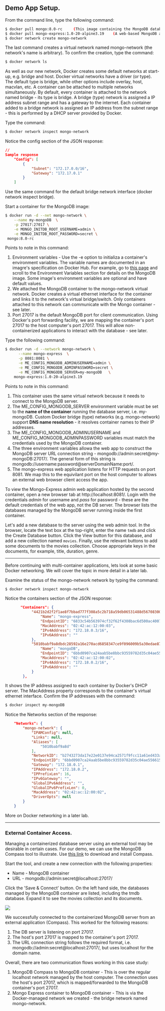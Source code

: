 ## Demo App Setup.

From the command line, type the following command:
~~~bash
$ docker pull mongo:8.0-rc     (This image containing the MongoDB database server)
$ docker pull mongo-express:1.0-20-alpine3.19    (A web-based MongoDB admin application)
$ docker network create mongo-network
~~~
The last command creates a virtual network named mongo-network (the network's name is arbitrary). To confirm the creation, type the command:
~~~bash
$ docker network ls
~~~
As well as our new network, Docker creates some default networks at start-up, e.g. bridge and host. Docker virtual networks have a driver (or type). The default type is bridge,  while other options include overlay, host, macvlan, etc. A container can be attached to multiple networks simultaneously. By default, every container is attached to the network named bridge - its type is bridge. A bridge (type) network is assigned a IP address subnet range and has a gateway to the internet. Each container added to a bridge network is assigned an IP address from the subnet range - this is performed by a DHCP server provided by Docker. 

Type the command:
~~~bash
$ docker network inspect mongo-network
~~~
Notice the config section of the JSON response:
~~~json
// 
Sample response
    "Config": [
        {
            "Subnet": "172.17.0.0/16",
            "Gateway": "172.17.0.1"
        }
    ]
~~~
Use the same command for the default bridge network interface (docker network inspect bridge).

Start a container for the MongoDB image:
~~~bash
$ docker run -d --net mongo-network \
    --name my-mongoDB  \
    -p 27017:27017 \
    -e MONGO_INITDB_ROOT_USERNAME=admin \
    -e MONGO_INITDB_ROOT_PASSWORD=secret \
 mongo:8.0-rc
~~~
Points to note in this command:
1. Environment variables - Use the -e option to initializa a container's environment variables. The variable names are documented in an imagre's specification on Docker Hub. For example, go to [this page][mongov] and scroll to the Environment Variables section for details on the MongoDB image. Some image's environment variables are optional and have default values.
1. We attached the MongoDB container to the mongo-network virtual network. Docker creates a virtual ethernet interface for the container and links it to the network's virtual bridge/switch. Only containers attached to this network can communicate with the Mongo container - see later.
1. Port 27017 is the default MongoDB port for client communication. Using Docker's port forwarding facility, we are mapping the container's port 27017 to the host computer's port 27017. This will allow non-containerized applications to interact with the database - see later.

Type the following command:
~~~bash
$ docker run -d --network mongo-network \
      --name mongo-express  \
      -p 8081:8081 \
      -e ME_CONFIG_MONGODB_ADMINUSERNAME=admin \
      -e ME_CONFIG_MONGODB_ADMINPASSWORD=secret \
      -e ME_CONFIG_MONGODB_SERVER=my-mongoDB   \
    mongo-express:1.0-20-alpine3.19
~~~

Points to note in this command:

1. This container uses the same virtual network because it needs to connect to the MongoDB server.
1. The ME_CONFIG_MONGODB_SERVER environment variable must be set to the __name of the container__ running the database server, i.e. my-mongoDB. Custom Docker bridge (type) networks (e.g. mongo-network) support __DNS name resolution__ - it resolves container names to their IP addresses. 
1. The ME_CONFIG_MONGODB_ADMINUSERNAME and ME_CONFIG_MONGODB_ADMINPASSWORD variables must match the credentials used by the MongoDB container. 
1. The three environment variables allowa the web app to construct the MongoDB server URL connection string - mongodb://admin:secret@my-mongoDB:27017/. The general form of this string is mongodb://username:password@serverDomainName:port/.
1. The mongo-express web application listens for HTTP requests on port 8081. We map this to the equivilant port on the host computer to allows an external web browser client access the app.

To view the Mongo-Express admin web application hosted by the second container, open a new browser tab at http://localhost:8081/. Login with the credentials *admin* for username and *pass* for password - these are the default credentials of the web app, not the DB server. The browser lists the databases managed by the MongoDB server running inside the first container. 

Let's add a new database to the server using the web admin tool. In the browser, locate the text box at the top-right, enter the name `tmdb` and click the Create Database button. Click the View button for this database, and add a new collection named `movies`. Finally, use the relevant buttons to add some documents to the movies collection. Choose appropriate keys in the documents, for example, title, duration, genre. 

------------------------------------

Before continuing with multi-container applications, lets look at some basic Docker networking. We will cover the topic in more detail in a later lab.

Examine the status of the mongo-network network by typing the command:
~~~bash
$ docker network inspect mongo-network
~~~
Notice the containers section of the JSON response:
~~~json
       "Containers": {
            "4421b2d2f2f1ae8f7bbad777f308a5c2b718a59db06531488d567083004a5ea5": {
                "Name": "mongo-express",
                "EndpointID": "6833c54b563974cf32f62f4308bac6d500ac40078cd4425384a3b5834a8c8d86",
                "MacAddress": "02:42:ac:12:00:03",
                "IPv4Address": "172.18.0.3/16",
                "IPv6Address": ""
            },
            "5010babf9a8dbdc28592a16e270acd6858347ce9f096009b5a30edae87bbc8a4": {
                "Name": "mongoDB",
                "EndpointID": "6bbd0907ca24aab5be8bbc93559782d35c04ae5566155d0116e4edd569061cd6",
                "MacAddress": "02:42:ac:12:00:02",
                "IPv4Address": "172.18.0.2/16",
                "IPv6Address": ""
            }
        },
~~~
It shows the IP address assigned to each container by Docker's DHCP server. The MacAddress property corresponds to the container's virtual ethernet interface. Confirm the IP addresses with the command:
~~~bash
$ docker inspect my-mongoDB
~~~
Notice the Networks section of the response:
~~~json
    "Networks": {
        "mongo-network": {
            "IPAMConfig": null,
            "Links": null,
            "Aliases": [
                "5010babf9a8d"
            ],
            "NetworkID": "b2743273da17e22e0137e94ca2571f9fcc11a61ed433a1714c734071fbe585d7",
            "EndpointID": "6bbd0907ca24aab5be8bbc93559782d35c04ae5566155d0116e4edd569061cd6",
            "Gateway": "172.18.0.1",
            "IPAddress": "172.18.0.2",
            "IPPrefixLen": 16,
            "IPv6Gateway": "",
            "GlobalIPv6Address": "",
            "GlobalIPv6PrefixLen": 0,
            "MacAddress": "02:42:ac:12:00:02",
            "DriverOpts": null
        }
    }
~~~
More on Docker networking in a later lab. 

------------------------------------------

### External Container Access.

Managing a containerized database server using an external tool may be desirable in certain cases. For our demo, we can use the MongoDB Compass tool to illustrate. Use [this link][compass] to download and install Compass. 

Start the tool, and create a new connection with the following properties:

+ Name - MongoDB container
+ URL - mongodb://admin:secret@localhost:27017/

Click the 'Save & Connect' button. On the left hand side, the databases managed by the MongoDB container are listed, including the tmdb database. Expand it to see the movies collection and its documents. 

![][compass]

We successfully connected to the containerized MongoDB server from an external application (Compass). This worked for the following reasons:

1. The DB server is listening on port 27017.
1. The host's port 27017 is mapped to the container's port 27017.
1. The URL connection string follows the required format, i.e. mongodb://admin:secret@localhost:27017/, but uses localhost for the domain name.

Overall, there are two communication flows working in this case study:

1. MongoDB Compass to MongoDB container - This is over the regular localhost network managed by the host computer. The connection uses the host's port 27017, which is mapped/forwarded to the MongoDB container's port 27017. 
1. Mongo Express container to MongoDB container - This is via the Docker-managed network we created - the bridge network named mongo-network.


[compass]: ./img/compass.png
[mongov]: https://hub.docker.com/_/mongo
[compass]: https://www.mongodb.com/docs/compass/install/?operating-system=linux&package-type=.deb